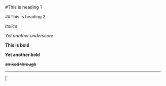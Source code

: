 <!--this is a comment-->

#This is heading 1

##This is heading 2

*Italics*

_Yet another underscore_

**This is bold**

__Yet another bold__

~~striked through~~

___

|`
